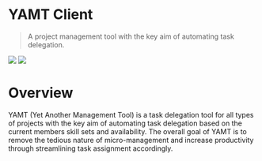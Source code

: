 # YAMT Client
> A project management tool with the key aim of automating task delegation.

![](https://img.shields.io/github/last-commit/taskflare/yamt-client)
![](https://img.shields.io/travis/com/taskflare/yamt-client)

# Overview
YAMT (Yet Another Management Tool) is a task delegation tool for all types of projects with the key aim of automating task delegation based on the current members skill sets and availability. The overall goal of YAMT is to remove the tedious nature of micro-management and increase productivity through streamlining task assignment accordingly.
